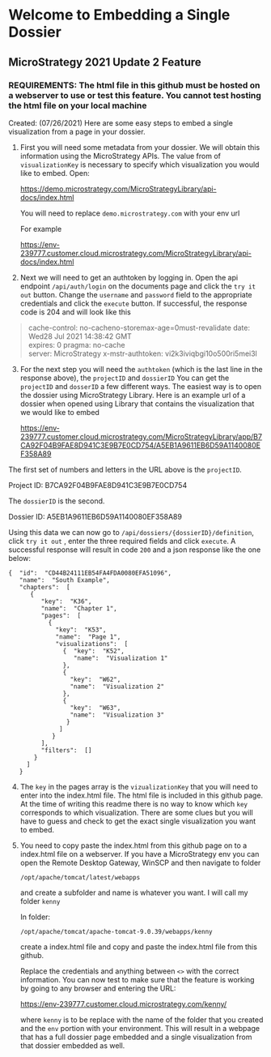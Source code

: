 # Welcome to Embedding a Single Dossier

## MicroStrategy 2021 Update 2 Feature

### REQUIREMENTS: The html file in this github must be hosted on a webserver to use or test this feature. You cannot test hosting the html file on your local machine

Created: (07/26/2021)
Here are some easy steps to embed a single visualization from a page in your dossier.
1.  First you will need some metadata from your dossier. We will obtain this information using the MicroStrategy APIs. The value from of `visualizationKey` is necessary to specify which visualization you would like to embed.	Open:

	https://demo.microstrategy.com/MicroStrategyLibrary/api-docs/index.html 

	You will need to replace `demo.microstrategy.com` with your env url

	For example

	https://env-239777.customer.cloud.microstrategy.com/MicroStrategyLibrary/api-docs/index.html

2. Next we will need to get an authtoken by logging in. Open the api endpoint `/api/auth/login` on the documents page and click the `try it out` button. Change the `username` and `password` field to the appropriate credentials and click the `execute` button. If successful, the response code is 204 and will look like this

>cache-control: no-cacheno-storemax-age=0must-revalidate 
>date: Wed28 Jul 2021 14:38:42 GMT  
>expires: 0  pragma: no-cache  
>server: MicroStrategy x-mstr-authtoken: vi2k3iviqbgi10o500ri5mei3l


3. For the next step you will need the `authtoken` (which is the last line in the response above), the `projectID` and `dossierID` You can get the `projectID` and `dosserID` a few different ways. The easiest way is to open the dossier using MicroStrategy Library. Here is an example url of a dossier when opened using Library that contains the visualization that we would like to embed 

	https://env-239777.customer.cloud.microstrategy.com/MicroStrategyLibrary/app/B7CA92F04B9FAE8D941C3E9B7E0CD754/A5EB1A9611EB6D59A1140080EF358A89

The first set of numbers and letters in the URL above is the `projectID`. 

Project ID: B7CA92F04B9FAE8D941C3E9B7E0CD754

The `dossierID` is the second.

Dossier ID: A5EB1A9611EB6D59A1140080EF358A89

Using this data we can now go to `/api/dossiers/{dossierID}/definition`, click `try it out` , enter the three required fields and click `execute`. A successful response will result in code `200` and a json response like the one below:

```
{  "id":  "CD44B24111EB54FA4FDA0080EFA51096",  
   "name":  "South Example",  
   "chapters":  [  
      {  
         "key":  "K36",  
         "name":  "Chapter 1",  
         "pages":  [  
           {  
             "key":  "K53",  
             "name":  "Page 1",  
             "visualizations":  [  
               {  "key":  "K52",  
                  "name":  "Visualization 1"  
               },  
               {  
                 "key":  "W62",  
                 "name":  "Visualization 2"  
               },  
               {  
                 "key":  "W63",  
                 "name":  "Visualization 3"  
                }  
              ]  
            }  
         ],  
         "filters":  []  
       }  
     ]  
   }
```
4. The `key` in the pages array is the `vizualizationKey` that you will need to enter into the index.html file. The html file is included in this github page. At the time of writing this readme there is no way to know which `key` corresponds to which visualization. There are some clues but you will have to guess and check to get the exact single visualization you want to embed.

5.  You need to copy paste the index.html from this github page on to a index.html file on a webserver. If you have a MicroStrategy env you can open the Remote Desktop Gateway, WinSCP and then navigate to folder 

	`/opt/apache/tomcat/latest/webapps`

	and create a subfolder and name is whatever you want. I will call my folder `kenny`

	In folder:

	`/opt/apache/tomcat/apache-tomcat-9.0.39/webapps/kenny`

	create a index.html file and copy and paste the index.html file from this github.

	Replace the credentials and anything between `<>` with the correct information. You can now test to make sure that the feature is working by going to any browser and entering the URL:

	https://env-239777.customer.cloud.microstrategy.com/kenny/

	where `kenny` is to be replace with the name of the folder that you created and the `env` portion with your environment. This will result in a webpage that has a full dossier page embedded and a single visualization from that dossier embedded as well.